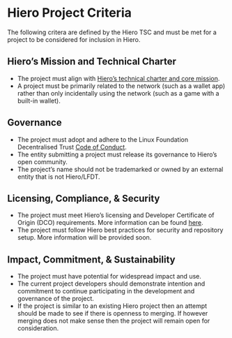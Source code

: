 # Hiero Project Criteria

The following critera are defined by the Hiero TSC and must be met for a project to be considered for inclusion in Hiero.

## Hiero’s Mission and Technical Charter

- The project must align with [Hiero’s technical charter and core mission](technical-charter.md).
- A project must be primarily related to the network (such as a wallet app) rather than only incidentally using the network (such as a game with a built-in wallet).

## Governance

- The project must adopt and adhere to the Linux Foundation Decentralised Trust [Code of Conduct](https://www.lfdecentralizedtrust.org/code-of-conduct).
- The entity submitting a project must release its governance to Hiero’s open community.
- The project’s name should not be trademarked or owned by an external entity that is not Hiero/LFDT.

## Licensing, Compliance, & Security

- The project must meet Hiero’s licensing and Developer Certificate of Origin (DCO) requirements. More information can be found [here](https://wiki.linuxfoundation.org/dco).
- The project must follow Hiero best practices for security and repository setup. More information will be provided soon.

## Impact, Commitment, & Sustainability

- The project must have potential for widespread impact and use.
- The current project developers should demonstrate intention and commitment to continue participating in the development and governance of the project.
- If the project is similar to an existing Hiero project then an attempt should be made to see if there is openness to merging. If however merging does not make sense then the project will remain open for consideration.
